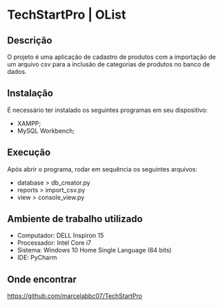 # TechStartPro | OList

## Descrição

O projeto é uma aplicação de cadastro de produtos com a importação de um arquivo csv para a inclusão de categorias de produtos no banco de dados.

## Instalação

É necessário ter instalado os seguintes programas em seu dispositivo:
* XAMPP;
* MySQL Workbench;

## Execução

Após abrir o programa, rodar em sequência os seguintes arquivos:
* database > db_creator.py
* reports > import_csv.py
* view > console_view.py

## Ambiente de trabalho utilizado

* Computador: DELL Inspiron 15
* Processador: Intel Core i7
* Sistema: Windows 10 Home Single Language (64 bits)
* IDE: PyCharm 

## Onde encontrar

https://github.com/marcelabbc07/TechStartPro
